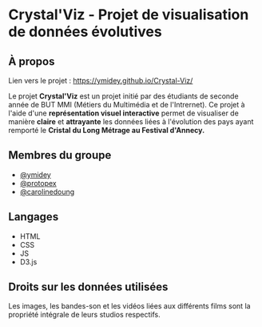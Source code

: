 # Crystal'Viz - Projet de visualisation de données évolutives

## À propos
Lien vers le projet : https://ymidey.github.io/Crystal-Viz/


Le projet **Crystal'Viz** est un projet initié par des étudiants de seconde année de BUT MMI (Métiers du Multimédia et de l'Intrernet). 
Ce projet à l'aide d'une **représentation visuel interactive** permet de visualiser de manière **claire** et **attrayante** les données liées à l'évolution des pays ayant remporté le **Cristal du Long Métrage au Festival d'Annecy.** 

## Membres du groupe
- [@ymidey](https://github.com/y)
- [@protopex](https://github.com/protopex)
- [@carolinedoung](https://github.com/carolinedoung)


## Langages
- HTML
- CSS
- JS
- D3.js

## Droits sur les données utilisées

Les images, les bandes-son et les vidéos liées aux différents films sont la propriété intégrale de leurs studios respectifs.
